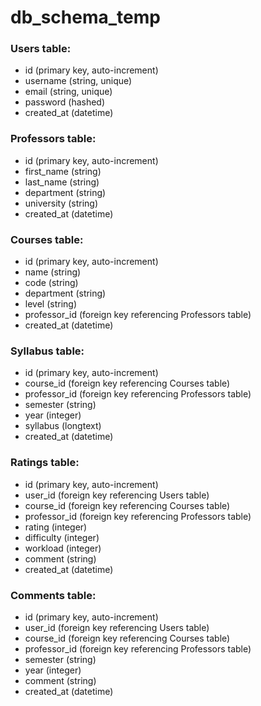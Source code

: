 # db_schema_temp

### Users table:
- id (primary key, auto-increment)
- username (string, unique)
- email (string, unique)
- password (hashed)
- created_at (datetime)

### Professors table:
- id (primary key, auto-increment)
- first_name (string)
- last_name (string)
- department (string)
- university (string)
- created_at (datetime)

### Courses table:
- id (primary key, auto-increment)
- name (string)
- code (string)
- department (string)
- level (string)
- professor_id (foreign key referencing Professors table)
- created_at (datetime)

### Syllabus table:
- id (primary key, auto-increment)
- course_id (foreign key referencing Courses table)
- professor_id (foreign key referencing Professors table)
- semester (string)
- year (integer)
- syllabus (longtext)
- created_at (datetime)

### Ratings table:
- id (primary key, auto-increment)
- user_id (foreign key referencing Users table)
- course_id (foreign key referencing Courses table)
- professor_id (foreign key referencing Professors table)
- rating (integer)
- difficulty (integer)
- workload (integer)
- comment (string)
- created_at (datetime)

### Comments table:
- id (primary key, auto-increment)
- user_id (foreign key referencing Users table)
- course_id (foreign key referencing Courses table)
- professor_id (foreign key referencing Professors table)
- semester (string)
- year (integer)
- comment (string)
- created_at (datetime)
